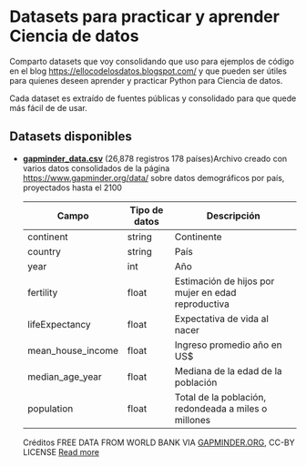 
# Datasets para practicar y aprender Ciencia de datos

Comparto datasets que voy consolidando que uso para ejemplos de código en el blog https://ellocodelosdatos.blogspot.com/ y que pueden ser útiles para quienes deseen aprender y practicar Python para Ciencia de datos.

Cada dataset es extraído de fuentes públicas y consolidado para que quede más fácil de de usar.




## Datasets disponibles

- [**gapminder_data.csv**](https://github.com/gcastano/datasets/blob/main/gapminder_data.csv) (26,878 registros 178 países)Archivo creado con varios datos consolidados de la página https://www.gapminder.org/data/ sobre datos demográficos por país, proyectados hasta el 2100

    | Campo | Tipo de datos |Descripción|
    | ------------- | ------------- |------------- |
    | continent | string | Continente |
    | country  | string |País|
    | year  | int |Año|
    | fertility  | float |Estimación de hijos por mujer en edad reproductiva|
    | lifeExpectancy  | float |Expectativa de vida al nacer
    | mean_house_income  | float | Ingreso promedio año en US$
    | median_age_year  | float |Mediana de la edad de la población
    | population  | float |Total de la población, redondeada a miles o millones

  Créditos FREE DATA FROM WORLD BANK VIA [GAPMINDER.ORG](https://www.gapminder.org/), CC-BY LICENSE [Read more](https://www.gapminder.org/free-material/)
